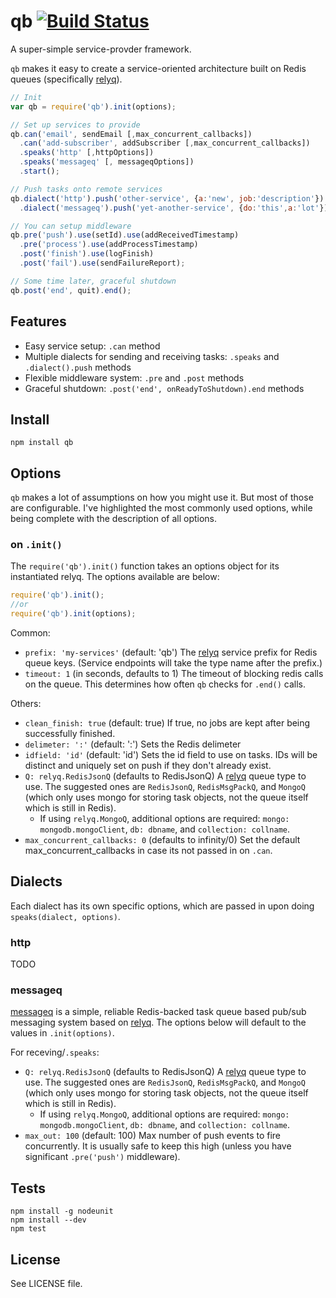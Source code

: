 # qb [![Build Status][1]][2]

A super-simple service-provder framework.

`qb` makes it easy to create a service-oriented architecture built on Redis queues (specifically [relyq](https://github.com/yanatan16/relyq)).

```javascript
// Init
var qb = require('qb').init(options);

// Set up services to provide
qb.can('email', sendEmail [,max_concurrent_callbacks])
  .can('add-subscriber', addSubscriber [,max_concurrent_callbacks])
  .speaks('http' [,httpOptions])
  .speaks('messageq' [, messageqOptions])
  .start();

// Push tasks onto remote services
qb.dialect('http').push('other-service', {a:'new', job:'description'})
  .dialect('messageq').push('yet-another-service', {do:'this',a:'lot'});

// You can setup middleware
qb.pre('push').use(setId).use(addReceivedTimestamp)
  .pre('process').use(addProcessTimestamp)
  .post('finish').use(logFinish)
  .post('fail').use(sendFailureReport);

// Some time later, graceful shutdown
qb.post('end', quit).end();
```

## Features

- Easy service setup: `.can` method
- Multiple dialects for sending and receiving tasks: `.speaks` and `.dialect().push` methods
- Flexible middleware system: `.pre` and `.post` methods
- Graceful shutdown: `.post('end', onReadyToShutdown).end` methods

## Install

```
npm install qb
```

## Options

`qb` makes a lot of assumptions on how you might use it. But most of those are configurable. I've highlighted the most commonly used options, while being complete with the description of all options.

### on `.init()`

The `require('qb').init()` function takes an options object for its instantiated relyq. The options available are below:

```javascript
require('qb').init();
//or
require('qb').init(options);
```

Common:

- `prefix: 'my-services'` (default: 'qb') The [relyq](https://github.com/yanatan16/relyq) service prefix for Redis queue keys. (Service endpoints will take the type name after the prefix.)
- `timeout: 1` (in seconds, defaults to 1) The timeout of blocking redis calls on the queue. This determines how often `qb` checks for `.end()` calls.

Others:

- `clean_finish: true` (default: true) If true, no jobs are kept after being successfully finished.
- `delimeter: ':'` (default: ':') Sets the Redis delimeter
- `idfield: 'id'` (default: 'id') Sets the id field to use on tasks. IDs will be distinct and uniquely set on push if they don't already exist.
- `Q: relyq.RedisJsonQ` (defaults to RedisJsonQ) A [relyq](https://github.com/yanatan16/relyq) queue type to use. The suggested ones are `RedisJsonQ`, `RedisMsgPackQ`, and `MongoQ` (which only uses mongo for storing task objects, not the queue itself which is still in Redis).
  - If using `relyq.MongoQ`, additional options are required: `mongo: mongodb.mongoClient`, `db: dbname`, and `collection: collname`.
- `max_concurrent_callbacks: 0` (defaults to infinity/0) Set the default max_concurrent_callbacks in case its not passed in on `.can`.


## Dialects

Each dialect has its own specific options, which are passed in upon doing `speaks(dialect, options)`.

### http

TODO

### messageq

[messageq](https://github.com/yanatan16/node-messageq) is a simple, reliable Redis-backed task queue based pub/sub messaging system based on [relyq](https://github.com/yanatan16/relyq). The options below will default to the values in `.init(options)`.

For receving/`.speaks`:

- `Q: relyq.RedisJsonQ` (defaults to RedisJsonQ) A [relyq](https://github.com/yanatan16/relyq) queue type to use. The suggested ones are `RedisJsonQ`, `RedisMsgPackQ`, and `MongoQ` (which only uses mongo for storing task objects, not the queue itself which is still in Redis).
  - If using `relyq.MongoQ`, additional options are required: `mongo: mongodb.mongoClient`, `db: dbname`, and `collection: collname`.
- `max_out: 100` (default: 100) Max number of push events to fire concurrently. It is usually safe to keep this high (unless you have significant `.pre('push')` middleware).

## Tests

```
npm install -g nodeunit
npm install --dev
npm test
```

## License

See LICENSE file.

[1]: https://travis-ci.org/yanatan16/node-qb.png?branch=master
[2]: http://travis-ci.org/yanatan16/node-qb